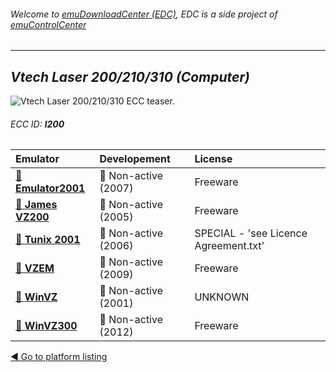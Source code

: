 ###### Welcome to [emuDownloadCenter (EDC)](https://github.com/PhoenixInteractiveNL/emuDownloadCenter/wiki/), EDC is a side project of [emuControlCenter](https://github.com/PhoenixInteractiveNL/emuControlCenter/wiki/)
***
## _Vtech Laser 200/210/310 (Computer)_
![](https://raw.githubusercontent.com/wiki/PhoenixInteractiveNL/emuDownloadCenter/images_platform/ecc_l200_teaser.png "Vtech Laser 200/210/310 ECC teaser.")
###### ECC ID: **l200**

| Emulator   | Developement        | License     |
|:-----------|:--------------------|:------------|
| [:file_folder: **Emulator2001**](https://github.com/PhoenixInteractiveNL/emuDownloadCenter/wiki/Emulator-emu2001#menu) | :red_circle: Non-active (2007) | Freeware |
| [:file_folder: **James VZ200**](https://github.com/PhoenixInteractiveNL/emuDownloadCenter/wiki/Emulator-jvz200#menu) | :red_circle: Non-active (2005) | Freeware |
| [:file_folder: **Tunix 2001**](https://github.com/PhoenixInteractiveNL/emuDownloadCenter/wiki/Emulator-tunix2001#menu) | :red_circle: Non-active (2006) | SPECIAL - 'see Licence Agreement.txt' |
| [:file_folder: **VZEM**](https://github.com/PhoenixInteractiveNL/emuDownloadCenter/wiki/Emulator-vzem#menu) | :red_circle: Non-active (2009) | Freeware |
| [:file_folder: **WinVZ**](https://github.com/PhoenixInteractiveNL/emuDownloadCenter/wiki/Emulator-winvz#menu) | :red_circle: Non-active (2001) | UNKNOWN |
| [:file_folder: **WinVZ300**](https://github.com/PhoenixInteractiveNL/emuDownloadCenter/wiki/Emulator-winvz300#menu) | :red_circle: Non-active (2012) | Freeware |

[:arrow_backward: Go to platform listing](https://github.com/PhoenixInteractiveNL/emuDownloadCenter/wiki/EDC-Platform-List)
